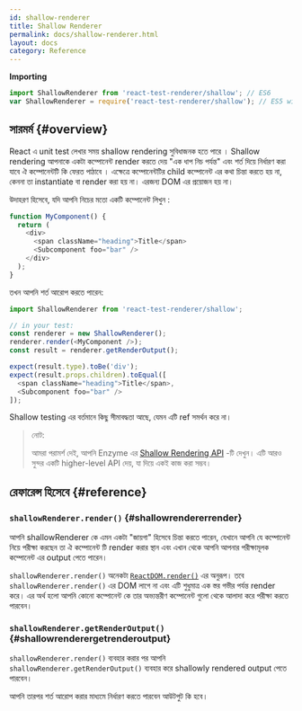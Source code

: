 ```yaml
---
id: shallow-renderer
title: Shallow Renderer
permalink: docs/shallow-renderer.html
layout: docs
category: Reference
---
```


**Importing**

```javascript
import ShallowRenderer from 'react-test-renderer/shallow'; // ES6
var ShallowRenderer = require('react-test-renderer/shallow'); // ES5 with npm
```

## সারমর্ম {#overview}

React এ unit test লেখার সময় shallow rendering সুবিধাজনক হতে পারে । Shallow rendering আপনাকে একটা কম্পোনেন্ট render করতে দেয় "এক ধাপ নিচ পর্যন্ত" এবং  শর্ত দিয়ে নির্ধারণ করা যাবে ঐ কম্পোনেন্টটি কি ফেরত পাঠাবে । এক্ষেত্রে কম্পোনেন্টটির child কম্পোনেন্ট এর কথা চিন্তা করতে হয় না, কেননা তা instantiate বা render করা হয় না। এরজন্য DOM এর প্রয়োজন হয় না।


উদাহরণ হিসেবে, যদি আপনি নিচের মতো একটি কম্পোনেন্ট লিখুন :

```javascript
function MyComponent() {
  return (
    <div>
      <span className="heading">Title</span>
      <Subcomponent foo="bar" />
    </div>
  );
}
```

তখন আপনি শর্ত আরোপ করতে পারেন:

```javascript
import ShallowRenderer from 'react-test-renderer/shallow';

// in your test:
const renderer = new ShallowRenderer();
renderer.render(<MyComponent />);
const result = renderer.getRenderOutput();

expect(result.type).toBe('div');
expect(result.props.children).toEqual([
  <span className="heading">Title</span>,
  <Subcomponent foo="bar" />
]);
```

Shallow testing এর বর্তমানে কিছু সীমাবদ্ধতা আছে, যেমন এটি ref সমর্থন করে না।

> নোট:
>
> আমরা পরামর্শ দেই, আপনি Enzyme এর  [Shallow Rendering API](https://airbnb.io/enzyme/docs/api/shallow.html) -টি দেখুন। এটি আরও সুন্দর একটি higher-level API দেয়, যা দিয়ে একই কাজ করা সম্ভব। 

## রেফারেন্স হিসেবে {#reference}

### `shallowRenderer.render()` {#shallowrendererrender}

আপনি shallowRenderer কে এমন একটা "জায়গা" হিসেবে চিন্তা করতে পারেন, যেখানে আপনি যে কম্পোনেন্ট নিয়ে পরীক্ষা করছেন তা ঐ  কম্পোনেন্ট টি  render করার স্থান এবং এখান থেকে আপনি আপনার পরীক্ষামূলক কম্পোনেন্ট এর output পেতে পারেন।

`shallowRenderer.render()` অনেকটা [`ReactDOM.render()`](/docs/react-dom.html#render) এর অনুরূপ। তবে `shallowRenderer.render()` এর DOM লাগে না এবং এটি শুধুমাত্র এক স্তর গভীর পর্যন্ত render করে। এর অর্থ হলো আপনি কোনো কম্পোনেন্ট কে তার অভ্যন্তরীণ কম্পোনেন্ট গুলো থেকে আলাদা করে পরীক্ষা করতে পারবেন।

### `shallowRenderer.getRenderOutput()` {#shallowrenderergetrenderoutput}

`shallowRenderer.render()` ব্যবহার করার পর আপনি `shallowRenderer.getRenderOutput()` ব্যবহার করে shallowly rendered output পেতে পারবেন।

আপনি তারপর শর্ত আরোপ করার মাধ্যমে নির্ধারণ করতে পারবেন আউটপুট কি হবে।
